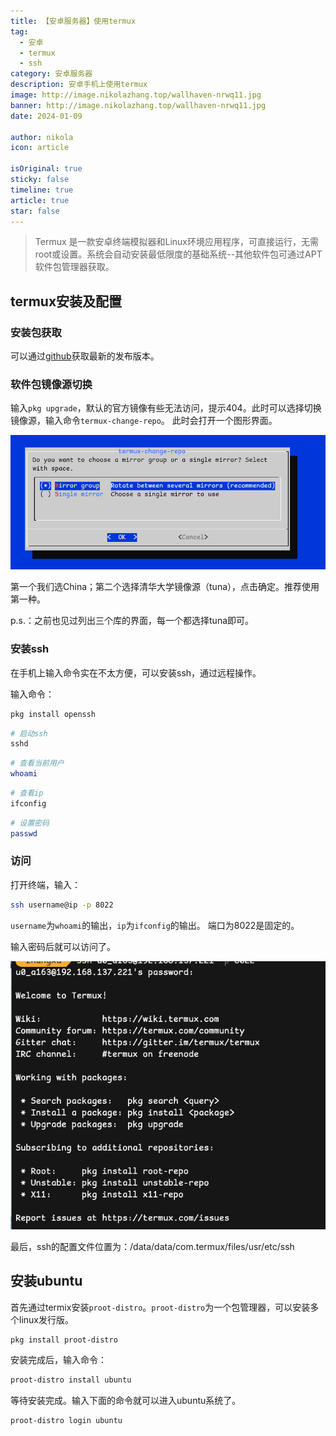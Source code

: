 ```yaml
---
title: 【安卓服务器】使用termux
tag:
  - 安卓
  - termux
  - ssh
category: 安卓服务器
description: 安卓手机上使用termux
image: http://image.nikolazhang.top/wallhaven-nrwq11.jpg
banner: http://image.nikolazhang.top/wallhaven-nrwq11.jpg
date: 2024-01-09

author: nikola
icon: article

isOriginal: true
sticky: false
timeline: true
article: true
star: false
---
```


> Termux 是一款安卓终端模拟器和Linux环境应用程序，可直接运行，无需root或设置。系统会自动安装最低限度的基础系统--其他软件包可通过APT软件包管理器获取。

## termux安装及配置

### 安装包获取

可以通过[github](https://github.com/termux/termux-app/releases)获取最新的发布版本。

### 软件包镜像源切换

输入`pkg upgrade`，默认的官方镜像有些无法访问，提示404。此时可以选择切换镜像源，输入命令`termux-change-repo`。
此时会打开一个图形界面。

![Alt text](images/image.png)

第一个我们选China；第二个选择清华大学镜像源（tuna），点击确定。推荐使用第一种。

p.s.：之前也见过列出三个库的界面，每一个都选择tuna即可。

### 安装ssh

在手机上输入命令实在不太方便，可以安装ssh，通过远程操作。

输入命令：

```bash
pkg install openssh
```

```bash
# 启动ssh
sshd
```

```bash
# 查看当前用户
whoami
```

```bash
# 查看ip
ifconfig
```

```bash
# 设置密码
passwd
```

### 访问

打开终端，输入：

```bash
ssh username@ip -p 8022
```

`username`为`whoami`的输出，`ip`为`ifconfig`的输出。
端口为8022是固定的。

输入密码后就可以访问了。

![Alt text](images/image-1.png)

最后，ssh的配置文件位置为：/data/data/com.termux/files/usr/etc/ssh

## 安装ubuntu

首先通过termix安装`proot-distro`。`proot-distro`为一个包管理器，可以安装多个linux发行版。

```bash
pkg install proot-distro
```

安装完成后，输入命令：

```bash
proot-distro install ubuntu
```

等待安装完成。输入下面的命令就可以进入ubuntu系统了。

```bash
proot-distro login ubuntu
```
